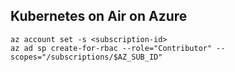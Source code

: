 ## Kubernetes on Air on Azure

```
az account set -s <subscription-id>
az ad sp create-for-rbac --role="Contributor" --scopes="/subscriptions/$AZ_SUB_ID"
```
